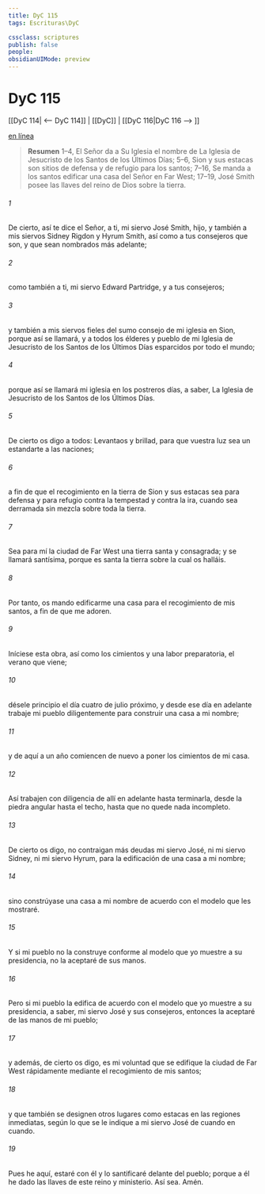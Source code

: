 ```yaml
---
title: DyC 115
tags: Escrituras\DyC

cssclass: scriptures
publish: false
people:
obsidianUIMode: preview
---
```


# DyC 115
[[DyC 114| <-- DyC 114]] | [[DyC]] | [[DyC 116|DyC 116 --> ]]

[en línea](https://churchofjesuschrist.org/study/scriptures/dc-testament/dc/115?lang=spa)

> __Resumen__
1–4, El Señor da a Su Iglesia el nombre de La Iglesia de Jesucristo de los Santos de los Últimos Días; 5–6, Sion y sus estacas son sitios de defensa y de refugio para los santos; 7–16, Se manda a los santos edificar una casa del Señor en Far West; 17–19, José Smith posee las llaves del reino de Dios sobre la tierra.

###### 1 
De cierto, así te dice el Señor, a ti, mi siervo José Smith, hijo, y también a mis siervos Sidney Rigdon y Hyrum Smith, así como a tus consejeros que son, y que sean nombrados más adelante;

###### 2 
como también a ti, mi siervo Edward Partridge, y a tus consejeros;

###### 3 
y también a mis siervos fieles del sumo consejo de mi iglesia en Sion, porque así se llamará, y a todos los élderes y pueblo de mi Iglesia de Jesucristo de los Santos de los Últimos Días esparcidos por todo el mundo;

###### 4 
porque así se llamará mi iglesia en los postreros días, a saber, La Iglesia de Jesucristo de los Santos de los Últimos Días.

###### 5 
De cierto os digo a todos: Levantaos y brillad, para que vuestra luz sea un estandarte a las naciones;

###### 6 
a fin de que el recogimiento en la tierra de Sion y sus estacas sea para defensa y para refugio contra la tempestad y contra la ira, cuando sea derramada sin mezcla sobre toda la tierra.

###### 7 
Sea para mí la ciudad de Far West una tierra santa y consagrada; y se llamará santísima, porque es santa la tierra sobre la cual os halláis.

###### 8 
Por tanto, os mando edificarme una casa para el recogimiento de mis santos, a fin de que me adoren.

###### 9 
Iníciese esta obra, así como los cimientos y una labor preparatoria, el verano que viene;

###### 10 
désele principio el día cuatro de julio próximo, y desde ese día en adelante trabaje mi pueblo diligentemente para construir una casa a mi nombre;

###### 11 
y de aquí a un año comiencen de nuevo a poner los cimientos de mi casa.

###### 12 
Así trabajen con diligencia de allí en adelante hasta terminarla, desde la piedra angular hasta el techo, hasta que no quede nada incompleto.

###### 13 
De cierto os digo, no contraigan más deudas mi siervo José, ni mi siervo Sidney, ni mi siervo Hyrum, para la edificación de una casa a mi nombre;

###### 14 
sino constrúyase una casa a mi nombre de acuerdo con el modelo que les mostraré.

###### 15 
Y si mi pueblo no la construye conforme al modelo que yo muestre a su presidencia, no la aceptaré de sus manos.

###### 16 
Pero si mi pueblo la edifica de acuerdo con el modelo que yo muestre a su presidencia, a saber, mi siervo José y sus consejeros, entonces la aceptaré de las manos de mi pueblo;

###### 17 
y además, de cierto os digo, es mi voluntad que se edifique la ciudad de Far West rápidamente mediante el recogimiento de mis santos;

###### 18 
y que también se designen otros lugares como estacas en las regiones inmediatas, según lo que se le indique a mi siervo José de cuando en cuando.

###### 19 
Pues he aquí, estaré con él y lo santificaré delante del pueblo; porque a él he dado las llaves de este reino y ministerio. Así sea. Amén.

